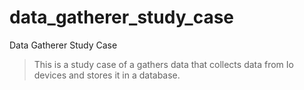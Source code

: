 # data_gatherer_study_case
Data Gatherer Study Case

> This is a study case of a gathers data that collects data from Io devices and stores it in a database.




